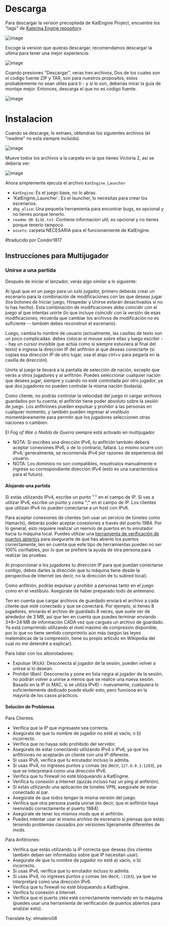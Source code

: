 # Descarga

Para descargar la version precopilada de KatEngine Project, encuentre los "tags" de [Katerina Engine repository](https://github.com/Nivaturimika/Katerina-Engine).

![image](https://github.com/Nivaturimika/Katerina-Engine/assets/39974089/0d393492-0471-44b2-b222-4efe6ed57c92)

Escoge la version que quieras descargar, recomendamos descargar la ultima para tener una mejor experiencia:

![image](https://github.com/Nivaturimika/Katerina-Engine/assets/39974089/4f179bf2-773b-4b2c-84f1-142cde855918)

Cuando presiones "Descargar", veras tres archivos, Dos de los cuales son el codigo fuente ZIP y TAR, son para nuestros propositos, estos probablemente no sean utiles para ti - y si lo son, deberias mirar la guia de montaje mejor. Entonces, descarga el que no es codigo fuente.

![image](https://github.com/Nivaturimika/Katerina-Engine/assets/39974089/a32e10a5-8caf-4c0c-8aab-b141736a41e3)

# Instalacion

Cuando se descarge, lo extraes, obtendras los siguientes archivos (el "readme" no esta siempre incluido).

![image](https://github.com/Nivaturimika/Katerina-Engine/assets/39974089/d669abdd-647a-4417-ac8a-2a5c9c6e6fec)

Mueve todos los archivos a la carpeta en la que tienes Victoria 2, asi se deberia ver:

![image](https://github.com/Nivaturimika/Katerina-Engine/assets/39974089/3dd79391-999b-410e-8bd1-020437d34b89)

Ahora simplemente ejecuta el archivo `KatEngine_Launcher`

- `KatEngine`: Es el juego base, no lo abras.
- 'KatEngine_Launcher`: Es el launcher, lo necesitas para crear los escenarios.
- `dbg_alice`: Una pequeña herramienta para encontrar bugs, es opcional y no tienes porque tenerlo.
- `readme OR ELSE.txt`: Contiene informacion util, es opcional y no tienes porque tenerlo tampoco.
- `assets`: carpeta NECESARIA para el funcionamiente de KatEngine.

#traducido por Condor1817

## Instrucciones para Multijugador

### Unirse a una partida

Después de iniciar el lanzador, verás algo similar a lo siguiente:

Al igual que en un juego para un solo jugador, primero deberás crear un escenario para la combinación de modificaciones con las que deseas jugar (los botones de Iniciar juego, Hospedar y Unirse estarán desactivados si no lo has hecho). Esta combinación de modificaciones *debe* coincidir con el juego al que intentas unirte (lo que incluye coincidir con la versión de esas modificaciones; recuerda que cambiar los archivos de modificación *no* es suficiente -- también debes reconstruir el escenario).

Luego, cambia tu nombre de usuario (actualmente, las casillas de texto son un poco complicadas: debes colocar el mouse sobre ellas y luego escribir -- hay un cursor invisible que actúa como si siempre estuviera al final del texto) e ingresa la dirección IP del anfitrión al que deseas conectarte (si copias esa dirección IP de otro lugar, usa el atajo *ctrl+v* para pegarla en la casilla de dirección).

Unirte al juego te llevará a la pantalla de selección de nación, excepto que verás a otros jugadores y al anfitrión. Puedes seleccionar cualquier nación que desees jugar, siempre y cuando no esté controlada por otro jugador, ya que dos jugadores no pueden controlar la misma nación (todavía).

Como cliente, no podrás controlar la velocidad del juego ni cargar archivos guardados por tu cuenta; el anfitrión tiene poder absoluto sobre la sesión de juego. Los anfitriones pueden expulsar y prohibir a las personas en cualquier momento, y también pueden regresar al vestíbulo momentáneamente para permitir que los jugadores seleccionen otras naciones o cambien.

El *Fog of War* o *Niebla de Guerra* siempre está activado en multijugador

- NOTA: Si escribes una dirección IPv6, tu anfitrión también deberá aceptar conexiones IPv6, o de lo contrario, fallará. Lo mismo ocurre con IPv4; generalmente, se recomienda IPv4 por razones de experiencia del usuario.
- NOTA: Los dominios no son compatibles, resuélvalos manualmente e ingrese su correspondiente dirección IPv4 (esto es una característica para el futuro).

#### Alojando una partida

Si estás utilizando IPv4, escribe un punto "." en el campo de IP. Si vas a utilizar IPv6, escribe un punto y coma ";" en el campo de IP. Los clientes que utilizan IPv4 no pueden conectarse a un host con IPv6.

Para aceptar conexiones de clientes (sin usar un servicio de túneles como Hamachi), deberás poder aceptar conexiones a través del puerto 1984. Por lo general, esto requiere realizar un reenvío de puertos en tu enrutador hacia tu máquina local. Puedes utilizar una [herramienta de verificación de puertos abiertos](https://www.yougetsignal.com/tools/open-ports/) para asegurarte de que has abierto los puertos correctamente, ten en cuenta que este tipo de herramientas pueden no ser 100% confiables, por lo que se prefiere la ayuda de otra persona para realizar las pruebas.

Al proporcionar a los jugadores tu dirección IP para que puedan conectarse contigo, debes darles la dirección que tu máquina tiene desde la perspectiva de Internet (es decir, no la dirección de tu subred local).

Como anfitrión, podrás expulsar y prohibir a personas tanto en el juego como en el vestíbulo. Asegúrate de haber preparado todo de antemano.

Ten en cuenta que cargar archivos de guardado enviará el archivo a cada cliente que esté conectado y que se conectará. Por ejemplo, si tienes 8 jugadores, enviarás el archivo de guardado 8 veces, que suele ser de alrededor de 3 MB, así que ten en cuenta que puedes terminar enviando 3*8=24 MB de información CADA vez que cargues un archivo de guardado. Ya está comprimido utilizando el nivel máximo de compresión disponible, por lo que no tiene sentido comprimirlo aún más (según las leyes matemáticas de la compresión, tiene su propio artículo en Wikipedia del cual no me detendré a explicar).

Para lidiar con los alborotadores:
- Expulsar (Kick): Desconecta al jugador de la sesión, pueden volver a unirse si lo desean.
- Prohibir (Ban): Desconecta y pone en lista negra al jugador de la sesión, no podrán volver a unirse a menos que se realice una nueva sesión. Basado en la IP (o MAC, si se utiliza IPv6) - nuevamente, cualquiera lo suficientemente dedicado puede eludir esto, pero funciona en la mayoría de los casos prácticos.

#### Solución de Problemas

Para Clientes:
- Verifica que la IP que ingresaste sea correcta.
- Asegúrate de que tu nombre de jugador no esté a) vacío, o b) incorrecto.
- Verifica que no hayas sido prohibido del servidor.
- Asegúrate de estar conectando utilizando IPv4 o IPv6, ya que los anfitriones no aceptarán un cliente con una IP diferente.
- Si usas IPv6, verifica que tu enrutador incluso lo admita.
- Si usas IPv4, no ingreses puntos y comas (es decir, `127.0.0.1:1283`), ya que se interpretará como una dirección IPv6.
- Verifica que tu firewall no esté bloqueando a KatEngine.
- Verifica tu conexión a Internet (quizás incluso haz un ping al anfitrión).
- Si estás utilizando una aplicación de túneles VPN, asegúrate de estar conectado al par.
- Asegúrate de que todos tengan la misma versión del juego.
- Verifica que otra persona pueda unirse (es decir, que el anfitrión haya reenviado correctamente el puerto 1984).
- Asegúrate de tener los mismos mods que el anfitrión.
- Puedes intentar usar el mismo archivo de escenario si piensas que estás teniendo problemas causados por versiones ligeramente diferentes de mods.

Para Anfitriones:
- Verifica que estás utilizando la IP correcta que deseas (los clientes también deben ser informados sobre qué IP necesitan usar).
- Asegúrate de que tu nombre de jugador no esté a) vacío, o b) incorrecto.
- Si usas IPv6, verifica que tu enrutador incluso lo admita.
- Si usas IPv4, no ingreses puntos y comas (es decir, `:1283`), ya que se interpretará como una dirección IPv6.
- Verifica que tu firewall no esté bloqueando a KatEngine.
- Verifica tu conexión a Internet.
- Verifica que el puerto `1984` esté correctamente reenviado en tu máquina (puedes usar una herramienta de verificación de puertos abiertos para analizar esto).

Translate by: elmatero08
